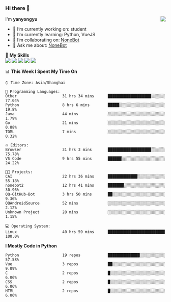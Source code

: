 ### Hi there 👋

<a href="#">
  <img align="right" src="https://github-readme-stats.vercel.app/api?username=yanyongyu&count_private=true&show_icons=true&bg_color=15,f2f7fd,E0EAFC" />
</a>

I'm **yanyongyu**

- 🔭 I’m currently working on: student
- 🌱 I’m currently learning: Python, VueJS
- 👯 I’m collaborating on: [NoneBot](https://github.com/nonebot)
- 💬 Ask me about: [NoneBot](https://github.com/nonebot)

🌟 **My Skills**  
![](https://img.shields.io/badge/-Python-3e74a2?style=flat-square&logo=Python&logoColor=fff)
![](https://img.shields.io/badge/-Vue-4fc08d?style=flat-square&logo=Vue.js&logoColor=fff)
![](https://img.shields.io/badge/-Node.js-339933?style=flat-square&logo=Node.js&logoColor=fff)
![](https://img.shields.io/badge/-Docker-2496ED?style=flat-square&logo=Docker&logoColor=fff)
![](https://img.shields.io/badge/-Linux-000000?style=flat-square&logo=Linux&logoColor=fff)

<!--START_SECTION:waka-->
📊 **This Week I Spent My Time On** 

```text
⌚︎ Time Zone: Asia/Shanghai

💬 Programming Languages: 
Other                    31 hrs 34 mins      ███████████████████░░░░░░   77.04% 
Python                   8 hrs 6 mins        █████░░░░░░░░░░░░░░░░░░░░   19.8% 
Java                     44 mins             ░░░░░░░░░░░░░░░░░░░░░░░░░   1.79% 
Go                       21 mins             ░░░░░░░░░░░░░░░░░░░░░░░░░   0.88% 
TOML                     7 mins              ░░░░░░░░░░░░░░░░░░░░░░░░░   0.32%

🔥 Editors: 
Browser                  31 hrs 3 mins       ███████████████████░░░░░░   75.78% 
VS Code                  9 hrs 55 mins       ██████░░░░░░░░░░░░░░░░░░░   24.22%

🐱‍💻 Projects: 
CAI                      22 hrs 36 mins      █████████████░░░░░░░░░░░░   55.18% 
nonebot2                 12 hrs 41 mins      ███████░░░░░░░░░░░░░░░░░░   30.96% 
QQ-GitHub-Bot            3 hrs 50 mins       ██░░░░░░░░░░░░░░░░░░░░░░░   9.36% 
QQAndroidSource          52 mins             ░░░░░░░░░░░░░░░░░░░░░░░░░   2.12% 
Unknown Project          28 mins             ░░░░░░░░░░░░░░░░░░░░░░░░░   1.15%

💻 Operating System: 
Linux                    40 hrs 59 mins      █████████████████████████   100.0%

```

**I Mostly Code in Python** 

```text
Python                   19 repos            ██████████████░░░░░░░░░░░   57.58% 
Vue                      3 repos             ██░░░░░░░░░░░░░░░░░░░░░░░   9.09% 
C                        2 repos             █░░░░░░░░░░░░░░░░░░░░░░░░   6.06% 
CSS                      2 repos             █░░░░░░░░░░░░░░░░░░░░░░░░   6.06% 
HTML                     2 repos             █░░░░░░░░░░░░░░░░░░░░░░░░   6.06%

```



<!--END_SECTION:waka-->
